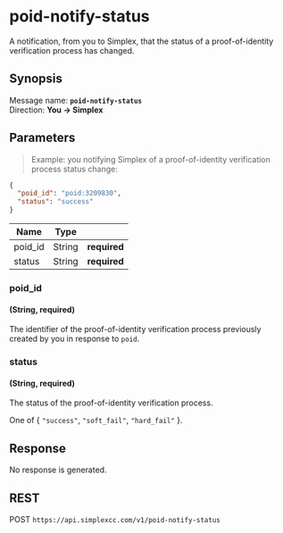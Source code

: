 # poid-notify-status #

A notification, from you to Simplex, that the status of a proof-of-identity verification process has changed.

## Synopsis ##

Message name: **`poid-notify-status`**  
Direction: **You &rarr; Simplex**

## Parameters ##

> Example: you notifying Simplex of a proof-of-identity verification process status change:

```json
{
  "poid_id": "poid:3209830",
  "status": "success"
}
```

Name    | Type   |   |
------- | ------ | - |
poid_id | String | **required**
status  | String | **required**

### poid_id ###
#### (String, **required**)

The identifier of the proof-of-identity verification process previously created by you in response to `poid`.

### status ###
#### (String, **required**)

The status of the proof-of-identity verification process.

One of { `"success"`, `"soft_fail"`, `"hard_fail"` }.

## Response ##

No response is generated.

## REST ##

<span class="http-verb http-post">POST</span> `https://api.simplexcc.com/v1/poid-notify-status`

[modeline]: # ( vim: set ts=2 sw=2 expandtab wrap linebreak: )
